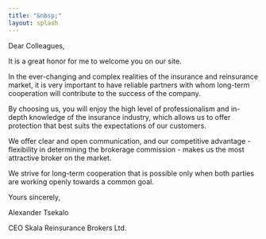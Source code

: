 ```yaml
---
title: "&nbsp;"
layout: splash
---
```

Dear Colleagues,

It is a great honor for me to welcome you on our site.

In the ever-changing and complex realities of the insurance and reinsurance market, it is very important
to have reliable partners with whom long-term cooperation will contribute to the success of the company.

By choosing us, you will enjoy the high level of professionalism and in-depth knowledge of the insurance
industry, which allows us to offer protection that best suits the expectations of our customers.

We offer clear and open communication, and our competitive advantage - flexibility in determining the
brokerage commission - makes us the most attractive broker on the market.

We strive for long-term cooperation that is possible only when both parties are working openly towards
a common goal.

Yours sincerely,

Alexander Tsekalo

CEO Skala Reinsurance Brokers Ltd.